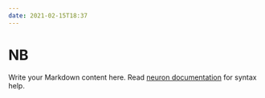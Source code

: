 ```yaml
---
date: 2021-02-15T18:37
---
```


# NB

Write your Markdown content here. Read [neuron documentation](https://neuron.zettel.page/2011404.html) for syntax help.


